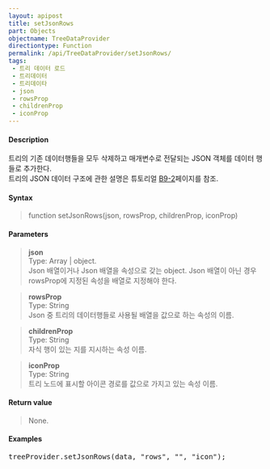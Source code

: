 ```yaml
---
layout: apipost
title: setJsonRows
part: Objects
objectname: TreeDataProvider
directiontype: Function
permalink: /api/TreeDataProvider/setJsonRows/
tags:
 - 트리 데이터 로드
 - 트리데이터
 - 트리데이타
 - json
 - rowsProp
 - childrenProp
 - iconProp
---
```



#### Description

 트리의 기존 데이터행들을 모두 삭제하고 매개변수로 전달되는 JSON 객체를 데이터 행들로 추가한다.  
 트리의 JSON 데이터 구조에 관한 설명은 튜토리얼 [B9-2](/tutorial/b9-2/)페이지를 참조.  

#### Syntax

> function setJsonRows(json, rowsProp, childrenProp, iconProp)  

#### Parameters

> **json**  
> Type: Array \| object.  
> Json 배열이거나 Json 배열을 속성으로 갖는 object. Json 배열이 아닌 경우 rowsProp에 지정된 속성을 배열로 지정해야 한다.  

> **rowsProp**  
> Type: String  
> Json 중 트리의 데이터행들로 사용될 배열을 값으로 하는 속성의 이름.  

> **childrenProp**   
> Type: String  
> 자식 행이 있는 지를 지시하는 속성 이름.   

> **iconProp**   
> Type: String   
> 트리 노드에 표시할 아이콘 경로를 값으로 가지고 있는 속성 이름.   

#### Return value

> None.   

#### Examples 

<pre class="prettyprint">
treeProvider.setJsonRows(data, "rows", "", "icon");
</pre>

